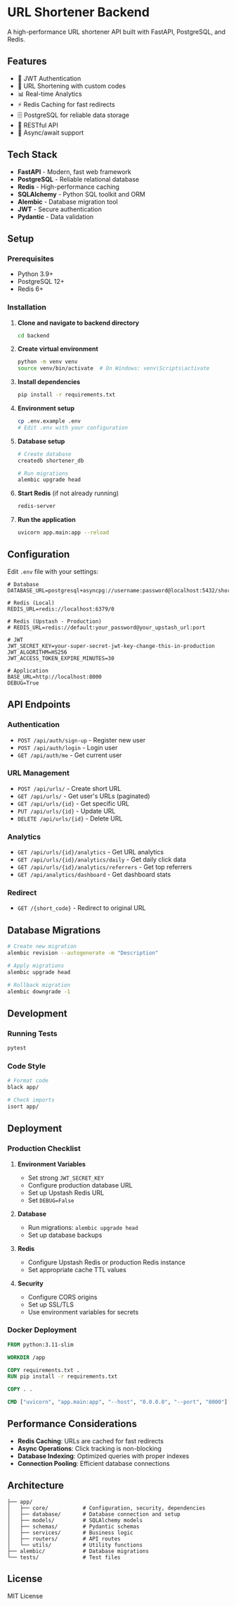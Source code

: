 # URL Shortener Backend

A high-performance URL shortener API built with FastAPI, PostgreSQL, and Redis.

## Features

- 🔐 JWT Authentication
- 🔗 URL Shortening with custom codes
- 📊 Real-time Analytics
- ⚡ Redis Caching for fast redirects
- 🗄️ PostgreSQL for reliable data storage
- 📱 RESTful API
- 🚀 Async/await support

## Tech Stack

- **FastAPI** - Modern, fast web framework
- **PostgreSQL** - Reliable relational database
- **Redis** - High-performance caching
- **SQLAlchemy** - Python SQL toolkit and ORM
- **Alembic** - Database migration tool
- **JWT** - Secure authentication
- **Pydantic** - Data validation

## Setup

### Prerequisites

- Python 3.9+
- PostgreSQL 12+
- Redis 6+

### Installation

1. **Clone and navigate to backend directory**
   ```bash
   cd backend
   ```

2. **Create virtual environment**
   ```bash
   python -m venv venv
   source venv/bin/activate  # On Windows: venv\Scripts\activate
   ```

3. **Install dependencies**
   ```bash
   pip install -r requirements.txt
   ```

4. **Environment setup**
   ```bash
   cp .env.example .env
   # Edit .env with your configuration
   ```

5. **Database setup**
   ```bash
   # Create database
   createdb shortener_db
   
   # Run migrations
   alembic upgrade head
   ```

6. **Start Redis** (if not already running)
   ```bash
   redis-server
   ```

7. **Run the application**
   ```bash
   uvicorn app.main:app --reload
   ```

## Configuration

Edit `.env` file with your settings:

```env
# Database
DATABASE_URL=postgresql+asyncpg://username:password@localhost:5432/shortener_db

# Redis (Local)
REDIS_URL=redis://localhost:6379/0

# Redis (Upstash - Production)
# REDIS_URL=redis://default:your_password@your_upstash_url:port

# JWT
JWT_SECRET_KEY=your-super-secret-jwt-key-change-this-in-production
JWT_ALGORITHM=HS256
JWT_ACCESS_TOKEN_EXPIRE_MINUTES=30

# Application
BASE_URL=http://localhost:8000
DEBUG=True
```

## API Endpoints

### Authentication
- `POST /api/auth/sign-up` - Register new user
- `POST /api/auth/login` - Login user
- `GET /api/auth/me` - Get current user

### URL Management
- `POST /api/urls/` - Create short URL
- `GET /api/urls/` - Get user's URLs (paginated)
- `GET /api/urls/{id}` - Get specific URL
- `PUT /api/urls/{id}` - Update URL
- `DELETE /api/urls/{id}` - Delete URL

### Analytics
- `GET /api/urls/{id}/analytics` - Get URL analytics
- `GET /api/urls/{id}/analytics/daily` - Get daily click data
- `GET /api/urls/{id}/analytics/referrers` - Get top referrers
- `GET /api/analytics/dashboard` - Get dashboard stats

### Redirect
- `GET /{short_code}` - Redirect to original URL

## Database Migrations

```bash
# Create new migration
alembic revision --autogenerate -m "Description"

# Apply migrations
alembic upgrade head

# Rollback migration
alembic downgrade -1
```

## Development

### Running Tests
```bash
pytest
```

### Code Style
```bash
# Format code
black app/

# Check imports
isort app/
```

## Deployment

### Production Checklist

1. **Environment Variables**
   - Set strong `JWT_SECRET_KEY`
   - Configure production database URL
   - Set up Upstash Redis URL
   - Set `DEBUG=False`

2. **Database**
   - Run migrations: `alembic upgrade head`
   - Set up database backups

3. **Redis**
   - Configure Upstash Redis or production Redis instance
   - Set appropriate cache TTL values

4. **Security**
   - Configure CORS origins
   - Set up SSL/TLS
   - Use environment variables for secrets

### Docker Deployment

```dockerfile
FROM python:3.11-slim

WORKDIR /app

COPY requirements.txt .
RUN pip install -r requirements.txt

COPY . .

CMD ["uvicorn", "app.main:app", "--host", "0.0.0.0", "--port", "8000"]
```

## Performance Considerations

- **Redis Caching**: URLs are cached for fast redirects
- **Async Operations**: Click tracking is non-blocking
- **Database Indexing**: Optimized queries with proper indexes
- **Connection Pooling**: Efficient database connections

## Architecture

```
├── app/
│   ├── core/           # Configuration, security, dependencies
│   ├── database/       # Database connection and setup
│   ├── models/         # SQLAlchemy models
│   ├── schemas/        # Pydantic schemas
│   ├── services/       # Business logic
│   ├── routers/        # API routes
│   └── utils/          # Utility functions
├── alembic/            # Database migrations
└── tests/              # Test files
```

## License

MIT License
